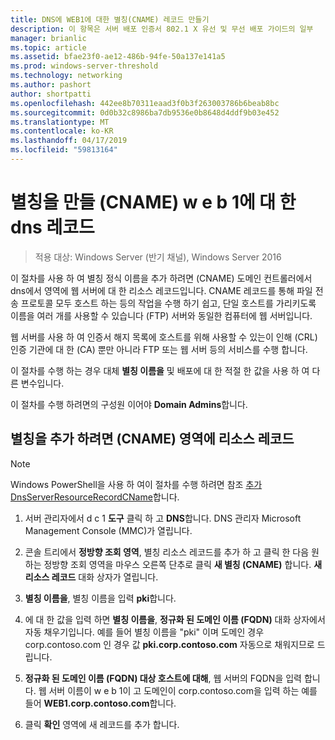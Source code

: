 ```yaml
---
title: DNS에 WEB1에 대한 별칭(CNAME) 레코드 만들기
description: 이 항목은 서버 배포 인증서 802.1 X 유선 및 무선 배포 가이드의 일부
manager: brianlic
ms.topic: article
ms.assetid: bfae23f0-ae12-486b-94fe-50a137e141a5
ms.prod: windows-server-threshold
ms.technology: networking
ms.author: pashort
author: shortpatti
ms.openlocfilehash: 442ee8b70311eaad3f0b3f263003786b6beab8bc
ms.sourcegitcommit: 0d0b32c8986ba7db9536e0b8648d4ddf9b03e452
ms.translationtype: MT
ms.contentlocale: ko-KR
ms.lasthandoff: 04/17/2019
ms.locfileid: "59813164"
---
```

# <a name="create-an-alias-cname-record-in-dns-for-web1"></a>별칭을 만들 \(CNAME\) w e b 1에 대 한 dns 레코드

>적용 대상: Windows Server (반기 채널), Windows Server 2016

이 절차를 사용 하 여 별칭 정식 이름을 추가 하려면 \(CNAME\) 도메인 컨트롤러에서 dns에서 영역에 웹 서버에 대 한 리소스 레코드입니다. CNAME 레코드를 통해 파일 전송 프로토콜 모두 호스트 하는 등의 작업을 수행 하기 쉽고, 단일 호스트를 가리키도록 이름을 여러 개를 사용할 수 있습니다 \(FTP\) 서버와 동일한 컴퓨터에 웹 서버입니다.   
  
웹 서버를 사용 하 여 인증서 해지 목록에 호스트를 위해 사용할 수 있는이 인해 \(CRL\) 인증 기관에 대 한 \(CA\) 뿐만 아니라 FTP 또는 웹 서버 등의 서비스를 수행 합니다.  
  
이 절차를 수행 하는 경우 대체 **별칭 이름을** 및 배포에 대 한 적절 한 값을 사용 하 여 다른 변수입니다.  
  
이 절차를 수행 하려면의 구성원 이어야 **Domain Admins**합니다.  
  
## <a name="to-add-an-alias-cname-resource-record-to-a-zone"></a>별칭을 추가 하려면 \(CNAME\) 영역에 리소스 레코드  
  
>[!NOTE]  
>Windows PowerShell을 사용 하 여이 절차를 수행 하려면 참조 [추가 DnsServerResourceRecordCName](https://technet.microsoft.com/library/jj649894(v=wps.630).aspx)합니다.  
  
1.  서버 관리자에서 d c 1 **도구** 클릭 하 고 **DNS**합니다. DNS 관리자 Microsoft Management Console (MMC)가 열립니다.  
  
2.  콘솔 트리에서 **정방향 조회 영역**, 별칭 리소스 레코드를 추가 하 고 클릭 한 다음 원하는 정방향 조회 영역을 마우스 오른쪽 단추로 클릭 **새 별칭 \(CNAME\)** 합니다. **새 리소스 레코드** 대화 상자가 열립니다.  
  
3.  **별칭 이름을**, 별칭 이름을 입력 **pki**합니다.  
  
4.  에 대 한 값을 입력 하면 **별칭 이름을**,  **정규화 된 도메인 이름 \(FQDN\)** 대화 상자에서 자동 채우기입니다. 예를 들어 별칭 이름을 "pki" 이며 도메인 경우 corp.contoso.com 인 경우 값 **pki.corp.contoso.com** 자동으로 채워지므로 드립니다.  
  
5.  **정규화 된 도메인 이름 \(FQDN\) 대상 호스트에 대해**, 웹 서버의 FQDN을 입력 합니다. 웹 서버 이름이 w e b 1이 고 도메인이 corp.contoso.com을 입력 하는 예를 들어 **WEB1.corp.contoso.com**합니다.  
  
6.  클릭 **확인** 영역에 새 레코드를 추가 합니다.  
  

